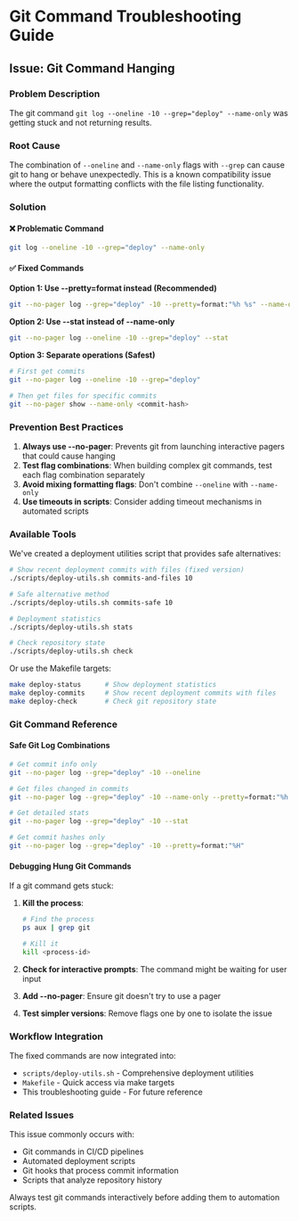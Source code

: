 # Git Command Troubleshooting Guide

## Issue: Git Command Hanging

### Problem Description
The git command `git log --oneline -10 --grep="deploy" --name-only` was getting stuck and not returning results.

### Root Cause
The combination of `--oneline` and `--name-only` flags with `--grep` can cause git to hang or behave unexpectedly. This is a known compatibility issue where the output formatting conflicts with the file listing functionality.

### Solution

#### ❌ Problematic Command
```bash
git log --oneline -10 --grep="deploy" --name-only
```

#### ✅ Fixed Commands

**Option 1: Use --pretty=format instead (Recommended)**
```bash
git --no-pager log --grep="deploy" -10 --pretty=format:"%h %s" --name-only
```

**Option 2: Use --stat instead of --name-only**
```bash
git --no-pager log --oneline -10 --grep="deploy" --stat
```

**Option 3: Separate operations (Safest)**
```bash
# First get commits
git --no-pager log --oneline -10 --grep="deploy"

# Then get files for specific commits
git --no-pager show --name-only <commit-hash>
```

### Prevention Best Practices

1. **Always use --no-pager**: Prevents git from launching interactive pagers that could cause hanging
2. **Test flag combinations**: When building complex git commands, test each flag combination separately
3. **Avoid mixing formatting flags**: Don't combine `--oneline` with `--name-only`
4. **Use timeouts in scripts**: Consider adding timeout mechanisms in automated scripts

### Available Tools

We've created a deployment utilities script that provides safe alternatives:

```bash
# Show recent deployment commits with files (fixed version)
./scripts/deploy-utils.sh commits-and-files 10

# Safe alternative method
./scripts/deploy-utils.sh commits-safe 10

# Deployment statistics
./scripts/deploy-utils.sh stats

# Check repository state
./scripts/deploy-utils.sh check
```

Or use the Makefile targets:

```bash
make deploy-status      # Show deployment statistics
make deploy-commits     # Show recent deployment commits with files
make deploy-check       # Check git repository state
```

### Git Command Reference

#### Safe Git Log Combinations

```bash
# Get commit info only
git --no-pager log --grep="deploy" -10 --oneline

# Get files changed in commits
git --no-pager log --grep="deploy" -10 --name-only --pretty=format:"%h %s"

# Get detailed stats
git --no-pager log --grep="deploy" -10 --stat

# Get commit hashes only
git --no-pager log --grep="deploy" -10 --pretty=format:"%H"
```

#### Debugging Hung Git Commands

If a git command gets stuck:

1. **Kill the process**:
   ```bash
   # Find the process
   ps aux | grep git
   
   # Kill it
   kill <process-id>
   ```

2. **Check for interactive prompts**: The command might be waiting for user input

3. **Add --no-pager**: Ensure git doesn't try to use a pager

4. **Test simpler versions**: Remove flags one by one to isolate the issue

### Workflow Integration

The fixed commands are now integrated into:
- `scripts/deploy-utils.sh` - Comprehensive deployment utilities
- `Makefile` - Quick access via make targets
- This troubleshooting guide - For future reference

### Related Issues

This issue commonly occurs with:
- Git commands in CI/CD pipelines
- Automated deployment scripts
- Git hooks that process commit information
- Scripts that analyze repository history

Always test git commands interactively before adding them to automation scripts.
